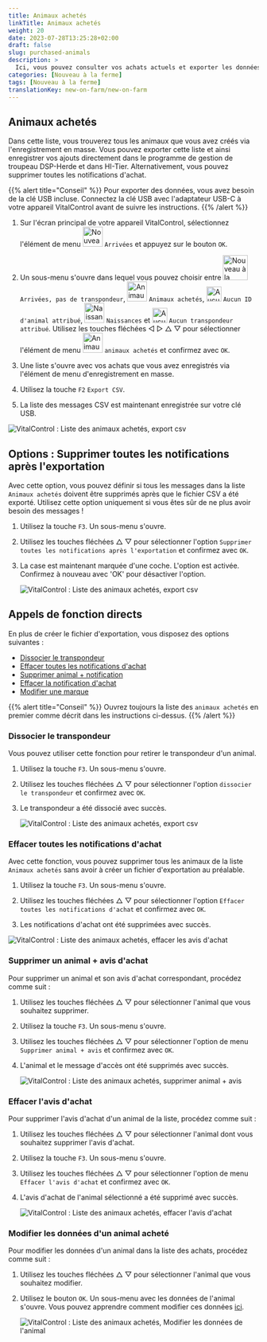 ```yaml
---
title: Animaux achetés
linkTitle: Animaux achetés
weight: 20
date: 2023-07-28T13:25:28+02:00
draft: false
slug: purchased-animals
description: >
  Ici, vous pouvez consulter vos achats actuels et exporter les données.
categories: [Nouveau à la ferme]
tags: [Nouveau à la ferme]
translationKey: new-on-farm/new-on-farm
---
```

## Animaux achetés

Dans cette liste, vous trouverez tous les animaux que vous avez créés via l'enregistrement en masse. Vous pouvez exporter cette liste et ainsi enregistrer vos ajouts directement dans le programme de gestion de troupeau DSP-Herde et dans HI-Tier. Alternativement, vous pouvez supprimer toutes les notifications d'achat.

{{% alert title="Conseil" %}}
Pour exporter des données, vous avez besoin de la clé USB incluse. Connectez la clé USB avec l'adaptateur USB-C à votre appareil VitalControl avant de suivre les instructions.
{{% /alert %}}

1. Sur l'écran principal de votre appareil VitalControl, sélectionnez l'élément de menu <img src="/icons/main/new-on-farm.svg" width="40" align="bottom" alt="Nouveau à la ferme" /> `Arrivées` et appuyez sur le bouton `OK`.

2. Un sous-menu s'ouvre dans lequel vous pouvez choisir entre <img src="/icons/registration/new-on-farm-no-transponder.svg" width="50" align="bottom" alt="Nouveau à la ferme, sans transpondeur" /> `Arrivées, pas de transpondeur`, <img src="/icons/main/new-on-farm.svg" width="40" align="bottom" alt="Animaux achetés" /> `Animaux achetés`, <img src="/icons/registration/no-eartag-number.svg" width="30" align="bottom" alt="Aucun numéro national d'identification animale" /> `Aucun ID d'animal attribué`, <img src="/icons/main/births.svg" width="40" align="bottom" alt="Naissances" /> `Naissances` et <img src="/icons/registration/no-transponder.svg" width="30" align="bottom" alt="Aucun transpondeur attribué" /> `Aucun transpondeur attribué`. Utilisez les touches fléchées ◁ ▷ △ ▽ pour sélectionner l'élément de menu <img src="/icons/main/new-on-farm.svg" width="40" align="bottom" alt="Animaux achetés" /> `animaux achetés` et confirmez avec `OK`.

3. Une liste s'ouvre avec vos achats que vous avez enregistrés via l'élément de menu d'enregistrement en masse.

4. Utilisez la touche `F2` `Export CSV`.

5. La liste des messages CSV est maintenant enregistrée sur votre clé USB.

![VitalControl : Liste des animaux achetés, export csv](../images/purchasedanimals.png "Animaux achetés, export csv")

## Options : Supprimer toutes les notifications après l'exportation

Avec cette option, vous pouvez définir si tous les messages dans la liste `Animaux achetés` doivent être supprimés après que le fichier CSV a été exporté. Utilisez cette option uniquement si vous êtes sûr de ne plus avoir besoin des messages !

1. Utilisez la touche `F3`. Un sous-menu s'ouvre.

2. Utilisez les touches fléchées △ ▽ pour sélectionner l'option `Supprimer toutes les notifications après l'exportation` et confirmez avec `OK`.

3. La case est maintenant marquée d'une coche. L'option est activée. Confirmez à nouveau avec 'OK' pour désactiver l'option.

    ![VitalControl : Liste des animaux achetés, export csv](../images/delete-all.png "Supprimer toutes les notifications après l'exportation")

## Appels de fonction directs

En plus de créer le fichier d'exportation, vous disposez des options suivantes :

- [Dissocier le transpondeur](#dissocier-le-transpondeur)
- [Effacer toutes les notifications d'achat](#effacer-toutes-les-notifications-dachat)
- [Supprimer animal + notification](#supprimer-un-animal--avis-dachat)
- [Effacer la notification d'achat](#effacer-lavis-dachat)
- [Modifier une marque](#modifier-les-données-dun-animal-acheté)

{{% alert title="Conseil" %}}
Ouvrez toujours la liste des `animaux achetés` en premier comme décrit dans les instructions ci-dessus.
{{% /alert %}}

### Dissocier le transpondeur

Vous pouvez utiliser cette fonction pour retirer le transpondeur d'un animal.

1. Utilisez la touche `F3`. Un sous-menu s'ouvre.

2. Utilisez les touches fléchées △ ▽ pour sélectionner l'option `dissocier le transpondeur` et confirmez avec `OK`.

3. Le transpondeur a été dissocié avec succès.

    ![VitalControl : Liste des animaux achetés, export csv](../images/unlink-transponder.png "Animaux achetés, dissocier le transpondeur")

### Effacer toutes les notifications d'achat

Avec cette fonction, vous pouvez supprimer tous les animaux de la liste `Animaux achetés` sans avoir à créer un fichier d'exportation au préalable.

1. Utilisez la touche `F3`. Un sous-menu s'ouvre.

2. Utilisez les touches fléchées △ ▽ pour sélectionner l'option `Effacer toutes les notifications d'achat` et confirmez avec `OK`.

3. Les notifications d'achat ont été supprimées avec succès.

![VitalControl : Liste des animaux achetés, effacer les avis d'achat](../images/clear.png "Effacer tous les avis d'achat")

### Supprimer un animal + avis d'achat

Pour supprimer un animal et son avis d'achat correspondant, procédez comme suit :

1. Utilisez les touches fléchées △ ▽ pour sélectionner l'animal que vous souhaitez supprimer.

2. Utilisez la touche `F3`. Un sous-menu s'ouvre.

3. Utilisez les touches fléchées △ ▽ pour sélectionner l'option de menu `Supprimer animal + avis` et confirmez avec `OK`.

4. L'animal et le message d'accès ont été supprimés avec succès.

    ![VitalControl : Liste des animaux achetés, supprimer animal + avis](../images/delete.png "Supprimer animal + avis")

### Effacer l'avis d'achat

Pour supprimer l'avis d'achat d'un animal de la liste, procédez comme suit :

1. Utilisez les touches fléchées △ ▽ pour sélectionner l'animal dont vous souhaitez supprimer l'avis d'achat.

2. Utilisez la touche `F3`. Un sous-menu s'ouvre.

3. Utilisez les touches fléchées △ ▽ pour sélectionner l'option de menu `Effacer l'avis d'achat` et confirmez avec `OK`.

4. L'avis d'achat de l'animal sélectionné a été supprimé avec succès.

    ![VitalControl : Liste des animaux achetés, effacer l'avis d'achat](../images/clearnotice.png "Effacer l'avis d'achat")

### Modifier les données d'un animal acheté

Pour modifier les données d'un animal dans la liste des achats, procédez comme suit :

1. Utilisez les touches fléchées △ ▽ pour sélectionner l'animal que vous souhaitez modifier.

2. Utilisez le bouton `OK`. Un sous-menu avec les données de l'animal s'ouvre. Vous pouvez apprendre comment modifier ces données [ici](/fr/docs/actions/edit/#edit-animal-data).

    ![VitalControl : Liste des animaux achetés, Modifier les données de l'animal](../images/edit.png "Modifier les données de l'animal acheté")
